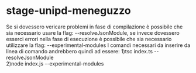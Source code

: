 # stage-unipd-meneguzzo
Se si dovessero vericare problemi in fase di compilazione è possibile che sia necessario usare la flag: --resolveJsonModule, se invece dovessero esserci errori nella fase di esecuzione è possibile che sia necessario utilizzare la flag: --experimental-modules
I comandi necessari da inserire da linea di comando andrebbero quindi ad essere:
    1)tsc index.ts --resolveJsonModule    
    2)node index.js --experimental-modules
